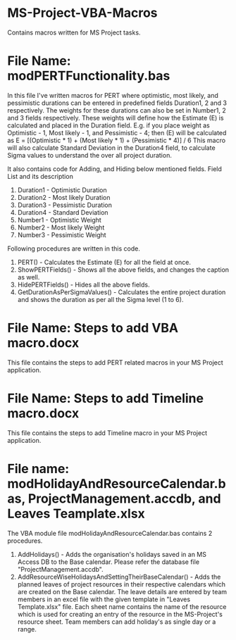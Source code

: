 # MS-Project-VBA-Macros
Contains macros written for MS Project tasks.

# File Name: modPERTFunctionality.bas
In this file I've written macros for PERT where optimistic, most likely, and pessimistic durations can be entered in predefined fields Duration1, 2 and 3 respectively. The weights for these durations can also be set in Number1, 2 and 3 fields respectively. These weights will define how the Estimate (E) is calculated and placed in the Duration field. E.g. if you place weight as Optimistic - 1, Most likely - 1, and Pessimistic - 4; then (E) will be calculated as 
E = [(Optimistic * 1) + (Most likely * 1) + (Pessimistic * 4)] / 6
This macro will also calculate Standard Deviation in the Duration4 field, to calculate Sigma values to understand the over all project duration.

It also contains code for Adding, and Hiding below mentioned fields.
Field List and its description
  1. Duration1 - Optimistic Duration
  2. Duration2 - Most likely Duration
  3. Duration3 - Pessimistic Duration
  4. Duration4 - Standard Deviation
  5. Number1 - Optimistic Weight
  6. Number2 - Most likely Weight
  7. Number3 - Pessimistic Weight

Following procedures are written in this code.
  1. PERT() - Calculates the Estimate (E) for all the field at once.
  2. ShowPERTFields() - Shows all the above fields, and changes the caption as well.
  3. HidePERTFields() - Hides all the above fields.
  4. GetDurationAsPerSigmaValues() - Calculates the entire project duration and shows the duration as per all the Sigma level (1 to 6).
  
# File Name: Steps to add VBA macro.docx
This file contains the steps to add PERT related macros in your MS Project application.

# File Name: Steps to add Timeline macro.docx
This file contains the steps to add Timeline macro in your MS Project application.

# File name: modHolidayAndResourceCalendar.bas, ProjectManagement.accdb, and Leaves Teamplate.xlsx
The VBA module file modHolidayAndResourceCalendar.bas contains 2 procedures.
  1. AddHolidays() - Adds the organisation's holidays saved in an MS Access DB to the Base calendar. Please refer the database file "ProjectManagement.accdb".
  2. AddResourceWiseHolidaysAndSettingTheirBaseCalendar() - Adds the planned leaves of project resources in their respective calendars which are created on the Base calendar. The leave details are entered by team members in an excel file with the given template in "Leaves Template.xlsx" file. Each sheet name contains the name of the resource which is used for creating an entry of the resource in the MS-Project's resource sheet. Team members can add holiday's as single day or a range.
